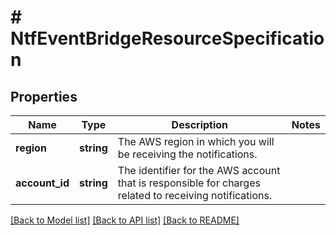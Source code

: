 # # NtfEventBridgeResourceSpecification

## Properties

Name | Type | Description | Notes
------------ | ------------- | ------------- | -------------
**region** | **string** | The AWS region in which you will be receiving the notifications. |
**account_id** | **string** | The identifier for the AWS account that is responsible for charges related to receiving notifications. |

[[Back to Model list]](../../README.md#models) [[Back to API list]](../../README.md#endpoints) [[Back to README]](../../README.md)
